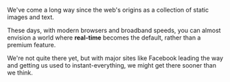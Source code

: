 We've come a long way since the web's origins as a collection of static images and text. 

These days, with modern browsers and broadband speeds, you can almost envision a world where **real-time** becomes the default, rather than a premium feature. 

We're not quite there yet, but with major sites like Facebook leading the way and getting us used to instant-everything, we might get there sooner than we think. 
